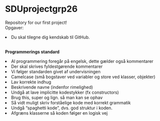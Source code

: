 # SDUprojectgrp26
Repository for our first project!<br>
Opgaver:
<li>Du skal tilegne dig kendskab til GitHub.</li><br>

<b>Programmerings standard</b><br>

<li>Al programmering foregår på engelsk, dette gælder også kommentarer</li>
<li>Der skal skrives fyldestgørende kommentarer</li>
<li>Vi følger standarden givet af undervisningen</li>
<li>Camelcase (små bogstaver ved variabler og store ved klasser, objekter)</li>
<li>Lav korrekte indhug</li>
<li>Beskrivende navne (indenfor rimelighed)</li>
<li>Undgå at lave implicitte kodestykker (fx constructors)</li>
<li>Brug this, super og lign. så man kan se ophav</li>
<li>Så vidt muligt skriv forståelige kode med korrekt grammatik</li>
<li>Undgå “spaghetti kode”, dvs. god struktur i koden.</li>
<li>Afgræns klasserne så koden følger en logisk vej</li>


